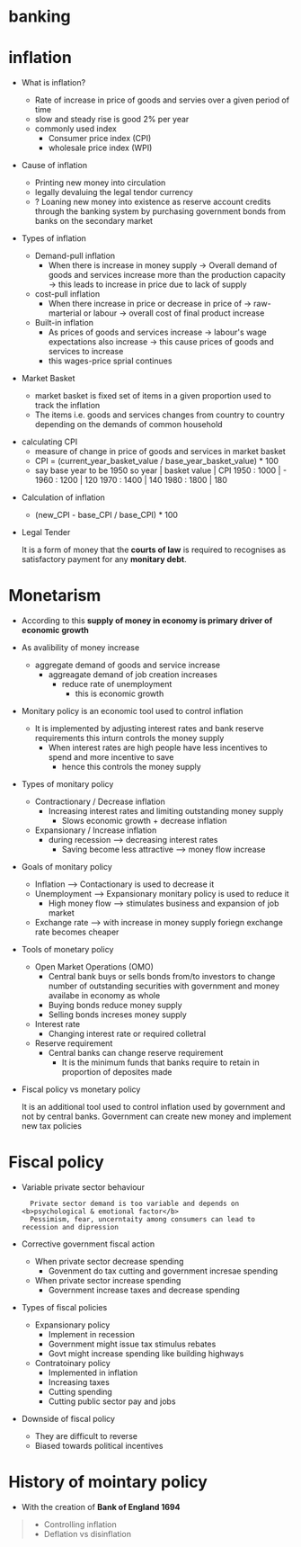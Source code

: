 # banking

# inflation
* What is inflation?

    - Rate of increase in price of goods and servies over a given period of time 
    - slow and steady rise is good 2% per year
    - commonly used index
        - Consumer price index (CPI)
        - wholesale price index (WPI)

* Cause of inflation
    - Printing new money into circulation
    - legally devaluing the legal tendor currency
    - ? Loaning new money into existence as reserve account credits through the banking system by purchasing government bonds from banks on the secondary market

* Types of inflation
    - Demand-pull inflation
        - When there is increase in money supply → Overall demand of goods and services increase more than the production capacity → this leads to increase in price due to lack of supply  
    - cost-pull inflation 
        - When there increase in price or decrease in price of → raw-marterial or labour → overall cost of final product increase
    - Built-in inflation
        - As prices of goods and services increase → labour's wage expectations also increase → this cause prices of goods and services to increase 
        - this wages-price sprial continues

* Market Basket
    - market basket is fixed set of items in a given proportion used to track the inflation
    - The items i.e. goods and services changes from country to country depending on the demands of common household 

+ calculating CPI
    - measure of change in price of goods and services in market basket
    - CPI = (current_year_basket_value / base_year_basket_value) * 100
    - say base year to be 1950 so 
        year  | basket value    | CPI
        1950  : 1000            | -
        1960  : 1200            | 120
        1970  : 1400            | 140
        1980  : 1800            | 180
        
* Calculation of inflation
    - (new_CPI - base_CPI / base_CPI) * 100

* Legal Tender

    It is a form of money that the <b>courts of law</b> is required to recognises as satisfactory payment for any <b>monitary debt</b>.

# Monetarism

* According to this <b>supply of money in economy is primary driver of economic growth</b> 
* As avalibility of money increase 
    * aggregate demand of goods and service increase 
        * aggreagate demand of job creation increases 
            * reduce rate of unemployment  
                * this is economic growth

* Monitary policy is an economic tool used to control inflation 
    * It is implemented by adjusting interest rates and bank reserve requirements this inturn controls the money supply  
        * When interest rates are high people have less incentives to spend and more incentive to save
            * hence this controls the money supply

* Types of monitary policy
    * Contractionary / Decrease inflation
        * Increasing interest rates and limiting outstanding money supply 
            * Slows economic growth + decrease inflation
    * Expansionary / Increase inflation
        * during recession --> decreasing interest rates 
            * Saving become less attractive --> money flow increase

* Goals of monitary policy
    * Inflation --> Contactionary is used to decrease it 
    * Unemployment --> Expansionary monitary policy is used to reduce it
        * High money flow --> stimulates business and expansion of job market
    * Exchange rate --> with increase in money supply foriegn exchange rate becomes cheaper

* Tools of monetary policy 
    * Open Market Operations (OMO)
        * Central bank buys or sells bonds from/to investors to change number of outstanding securities with government and money availabe in economy as whole 
        * Buying bonds reduce money supply 
        * Selling bonds increses money supply
    * Interest rate 
        * Changing interest rate or required colletral
    * Reserve requirement
        * Central banks can change reserve requirement
            * It is the minimum funds that banks require to retain in proportion of deposites made

* Fiscal policy vs monetary policy
    
    It is an additional tool used to control inflation used by government and not by central banks.
    Government can create new money and implement new tax policies 

# Fiscal policy

* Variable private sector behaviour
    
        Private sector demand is too variable and depends on <b>psychological & emotional factor</b>
        Pessimism, fear, uncerntaity among consumers can lead to recession and dipression

* Corrective government fiscal action
    * When private sector decrease spending 
        * Govenment do tax cutting and government incresae spending 
    * When private sector increase spending 
        * Government increase taxes and decrease spending 

* Types of fiscal policies
    * Expansionary policy
        * Implement in recession
        * Government might issue tax stimulus rebates
        * Govt might increase spending like building highways 
    * Contratoinary policy
        * Implemented in inflation
        * Increasing taxes
        * Cutting spending 
        * Cutting public sector pay and jobs

* Downside of fiscal policy 
    * They are difficult to reverse
    * Biased towards political incentives

# History of mointary policy

* With the creation of <b>Bank of England 1694</b>

> * Controlling inflation
> * Deflation vs disinflation

